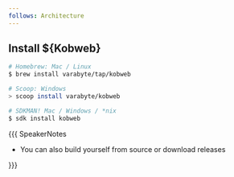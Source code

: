 ```yaml
---
follows: Architecture
---
```


## Install ${Kobweb}

```bash
# Homebrew: Mac / Linux
$ brew install varabyte/tap/kobweb

# Scoop: Windows
> scoop install varabyte/kobweb

# SDKMAN! Mac / Windows / *nix
$ sdk install kobweb
```

{{{ SpeakerNotes

* You can also build yourself from source or download releases

}}}
